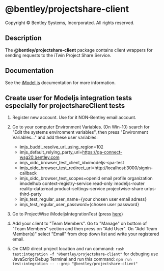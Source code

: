 # @bentley/projectshare-client

Copyright © Bentley Systems, Incorporated. All rights reserved.

## Description

The __@bentley/projectshare-client__ package contains client wrappers for sending requests to the iTwin Project Share Service.

## Documentation

See the [iModel.js](https://www.imodeljs.org) documentation for more information.

## Create user for Modeljs integration tests especially for projectshareClient tests

1. Register new account. Use for it NON-Bentley email account.
2. Go to your computer Environment Variables. (On Win-10) search for "Edit the systems environment variables", then press "Environment Variables..." and add these user variables:
    - imjs_buddi_resolve_url_using_region=102
    - imjs_default_relying_party_uri=https://qa-connect-wsg20.bentley.com
    - imjs_oidc_browser_test_client_id=imodeljs-spa-test
    - imjs_oidc_browser_test_redirect_uri=http://localhost:3000/signin-callback
    - imjs_oidc_browser_test_scopes=openid email profile organization imodelhub context-registry-service:read-only imodeljs-router reality-data:read product-settings-service projectwise-share urlps-third-party
    - imjs_test_regular_user_name={your chosen user email adress}
    - imjs_test_regular_user_password={chosen user password}


3. Go to ProjectWise iModeljsIntegrationTest (press [here](https://qa-connect-rbacportal.bentley.com/projectrole?id=ec002f93-f0c1-4ab3-a407-351848eba233#/))
4. Add your client to "Team Members". Go to "Manage" on bottom of "Team Members" section and then press on "Add User". On "Add Team Member(s)" select "Email" from drop down list and write your registered email.
5. On CMD direct project location and run command: `rush test:integration -f "@bentley/projectshare-client"` for debuging use JavaScript Debug Terminal and run this command: `npm run test:integration -- --grep "@bentley/projectshare-client"`